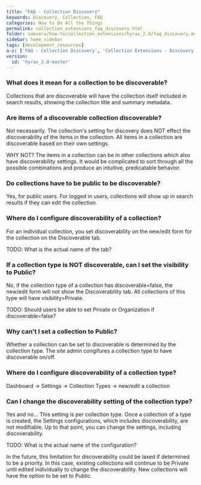 ```yaml
---
title: "FAQ - Collection Discovery"
keywords: Discovery, Collection, FAQ
categories: How to Do All the Things
permalink: collection_extensions_faq_discovery.html
folder: samvera/how-to/collection_extensions/hyrax_2.0/faq_discovery.md
sidebar: home_sidebar
tags: [development_resources]
a-z: ['FAQ - Collection Discovery', 'Collection Extensions - Discovery', 'Discovery of Collections']
version:
  id: 'hyrax_2.0-master'
---
```


### What does it mean for a collection to be discoverable?

Collections that are discoverable will have the collection itself included in search results, showing the collection title and summary metadata.

### Are items of a discoverable collection discoverable?

Not necessarily. The collection's setting for discovery does NOT effect the discoverability of the items in the collection.  All items in a collection are discoverable based on their own settings.

WHY NOT? The items in a collection can be in other collections which also have discoverability settings.  It would be complicated to sort through all the possible combinations and produce an intuitive, predicatable behavior.

### Do collections have to be public to be discoverable?

Yes, for public users.  For logged in users, collections will show up in search results if they can edit the collection.

### Where do I configure discoverability of a collection?

For an individual collection, you set discoverability on the new/edit form for the collection on the Discoverable tab.

TODO: What is the actual name of the tab?

### If a collection type is NOT discoverable, can I set the visibility to Public?

No, if the collection type of a collection has discoverable=false, the new/edit form will not show the Discoverability tab.  All collections of this type will have visibility=Private.

TODO: Should users be able to set Private or Organization if discoverable=false?

### Why can't I set a collection to Public?

Whether a collection can be set to discoverable is determined by the collection type.  The site admin congifures a collection type to have discoverable on/off.

### Where do I configure discoverability of a collection type?

Dashboard -> Settings -> Collection Types -> new/edit a collection

### Can I change the discoverability setting of the collection type?

Yes and no... This setting is per collection type.  Once a collection of a type is created, the Settings configurations, which includes discoverability, are not modifiable.  Up to that point, you can change the settings, including discoverability.

TODO: What is the actual name of the configuration?

In the future, this limitation for discoverability could be laxed if determined to be a priority.  In this case, existing collections will continue to be Private until edited individually to change the discoverability.  New collections will have the option to be set to Public.
